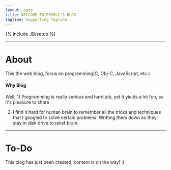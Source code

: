 ```yaml
---
layout: page
title: WELCOME TO REVOLC'S BLOG!
tagline: Supporting tagline
---
```

{% include JB/setup %}


---

#	About

This the web blog, focus on programming(C, Obj-C, JavaScript, etc.). 

#### Why Blog

Well, 1) Programming is really serious and hard job, yet it yields a lot fun, so it's pleasure to share

2) I find it hard for human brain to remember all the tricks and techniques that I googled to solve certain problems. Writting them down so they stay in disk drive to relief brain.

---

# To-Do

This blog has just been created, content is on the way! :)


